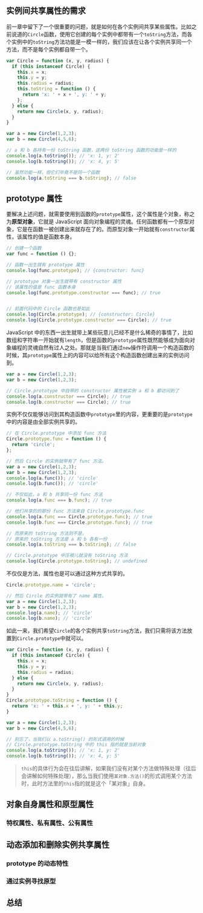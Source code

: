 ## 实例间共享属性的需求

前一章中留下了一个很重要的问题，就是如何在各个实例间共享某些属性。比如之前说道的`Circle`函数，使用它创建的每个实例中都带有一个`toString`方法，而各个实例中的`toString`方法功能是一模一样的，我们应该在让各个实例共享同一个方法，而不是每个实例都自带一个。

```javascript
var Circle = function (x, y, radius) {
  if (this instanceof Circle) {
    this.x = x;
    this.y = y;
    this.radius = radius;
    this.toString = function () {
      return 'x: ' + x + ', y: ' + y;
    };
  } else {
    return new Circle(x, y, radius);
  }
}

var a = new Circle(1,2,3);
var b = new Circle(4,5,6);

// a 和 b 各持有一份 toString 函数，这两份 toString 函数的功能是一样的
console.log(a.toString()); // 'x: 1, y: 2'
console.log(b.toString()); // 'x: 4, y: 5'

// 虽然功能一样，但它们毕竟不是同一个函数
console.log(a.toString === b.toString); // false
```

## prototype 属性

要解决上述问题，就需要使用到函数的`prototype`属性，这个属性是个对象，称之为**原型对象**，它就是 JavaScript 面向对象编程的灵魂。任何函数都有一个原型对象，它是在函数一被创建出来就存在了的。而原型对象一开始就有`constructor`属性，该属性的值是函数本身。

```javascript
// 创建一个函数
var func = function () {};

// 函数一出生就有 prototype 属性
console.log(func.prototype); // {constructor: func}

// prototype 对象一出生就带有 constructor 属性
// 该属性的值是 func 函数本身
console.log(func.prototype.constructor === func); // true


// 前面代码中的 Circle 函数也是如此
console.log(Circle.prototype); // {constructor: Circle}
console.log(Circle.prototype.constructor === Circle); // true
```

JavaScript 中的东西一出生就带上某些玩意儿已经不是什么稀奇的事情了，比如数组和字符串一开始就有`length`，但是函数的`prototype`属性既然能够成为面向对象编程的灵魂自然有过人之处。那就是当我们通过`new`操作符调用一个构造函数的时候，其`prototype`属性上的内容可以给所有这个构造函数创建出来的实例访问到。

```javascript
var a = new Circle(1,2,3);
var b = new Circle(1,2,3);

// Circle.prototype 中自带的 constructor 属性被实例 a 和 b 都访问到了
console.log(a.constructor === Circle); // true
console.log(b.constructor === Circle); // true
```

实例不仅仅能够访问到其构造函数中`prototype`里的内容，更重要的是`prototype`中的内容是由全部实例共享的。

```javascript
// 在 Circle.prototype 中添加 func 方法
Circle.prototype.func = function () {
  return 'circle';
};

// 然后 Circle 的实例就带有了 func 方法。
var a = new Circle(1,2,3);
var b = new Circle(1,2,3);
console.log(a.func()); // 'circle'
console.log(b.func()); // 'circle'

// 不仅如此，a 和 b 共享同一份 func 方法
console.log(a.func === b.func); // true

// 他们共享的的那份 func 方法来自 Circle.prototype.func
console.log(a.func === Circle.prototype.func); // true
console.log(b.func === Circle.prototype.func); // true

// 而原来的 toString 方法则不是，
// 原来的 toString 方法是 a 和 b 各有一份
console.log(a.toString === b.toString); // false

// Circle.prototype 中压根儿就没有 toString 方法
console.log(Circle.prototype.toString); // undefined
```

不仅仅是方法，属性也是可以通过这种方式共享的。

```javascript
Circle.prototype.name = 'circle';

// 然后 Circle 的实例就带有了 name 属性。
var a = new Circle(1,2,3);
var b = new Circle(1,2,3);
console.log(a.name); // 'circle'
console.log(b.name); // 'circle'
```

如此一来，我们希望`Circle`的各个实例共享`toString`方法，我们只需将该方法放置到`Circle.prototype`中就可以。

```javascript
var Circle = function (x, y, radius) {
  if (this instanceof Circle) {
    this.x = x;
    this.y = y;
    this.radius = radius;
  } else {
    return new Circle(x, y, radius);
  }
}
Circle.prototype.toString = function () {
  return 'x: ' + this.x + ', y: ' + this.y;
}

var a = new Circle(1,2,3);
var b = new Circle(4,5,6);

// 别忘了，当我们以 a.toString() 的形式调用的时候
// Circle.prototype.toString 中的 this 指的就是当前对象
console.log(a.toString()); // 'x: 1, y: 2'
console.log(b.toString()); // 'x: 4, y: 5'
```
> `this`的具体行为会在往后讲解，如果我们没有对某个方法做特殊处理（往后会讲解如何特殊处理），那么当我们使用`某对象.方法()`的形式调用某个方法时，此时方法里的`this`指的就是这个「某对象」自身。

## 对象自身属性和原型属性

### 特权属性、私有属性、公有属性


## 动态添加和删除实例共享属性

### prototype 的动态特性

### 通过实例寻找原型 

## 总结
